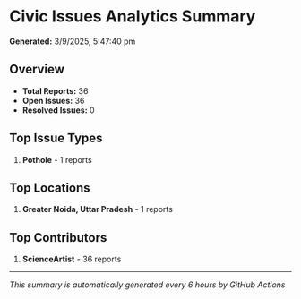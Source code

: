 #  Civic Issues Analytics Summary

**Generated:** 3/9/2025, 5:47:40 pm

##  Overview
- **Total Reports:** 36
- **Open Issues:** 36
- **Resolved Issues:** 0

##  Top Issue Types
1. **Pothole** - 1 reports

##  Top Locations
1. **Greater Noida, Uttar Pradesh** - 1 reports

##  Top Contributors
1. **ScienceArtist** - 36 reports

---
*This summary is automatically generated every 6 hours by GitHub Actions*
